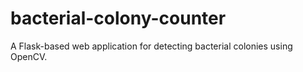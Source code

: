 # bacterial-colony-counter
A Flask-based web application for detecting bacterial colonies using OpenCV.
